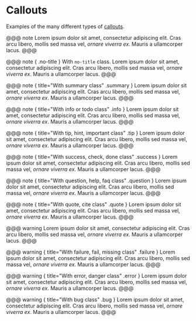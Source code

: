 # Callouts

Examples of the many different types of [callouts].

 [callouts]: http://developer.lightbend.com/docs/paradox/latest/features/callouts.html

@@@ note
Lorem ipsum dolor sit amet, consectetur adipiscing elit. Cras arcu libero,
mollis sed massa vel, *ornare viverra ex*. Mauris a ullamcorper lacus.
@@@

@@@ note { .no-title }
With `no-title` class. Lorem ipsum dolor sit amet, consectetur adipiscing elit. Cras arcu libero,
mollis sed massa vel, *ornare viverra ex*. Mauris a ullamcorper lacus.
@@@

@@@ note { title="With summary class" .summary }
Lorem ipsum dolor sit amet, consectetur adipiscing elit. Cras arcu libero,
mollis sed massa vel, *ornare viverra ex*. Mauris a ullamcorper lacus.
@@@

@@@ note { title="With info or todo class" .info }
Lorem ipsum dolor sit amet, consectetur adipiscing elit. Cras arcu libero,
mollis sed massa vel, *ornare viverra ex*. Mauris a ullamcorper lacus.
@@@

@@@ note { title="With tip, hint, important class" .tip }
Lorem ipsum dolor sit amet, consectetur adipiscing elit. Cras arcu libero,
mollis sed massa vel, *ornare viverra ex*. Mauris a ullamcorper lacus.
@@@

@@@ note { title="With success, check, done class" .success }
Lorem ipsum dolor sit amet, consectetur adipiscing elit. Cras arcu libero,
mollis sed massa vel, *ornare viverra ex*. Mauris a ullamcorper lacus.
@@@

@@@ note { title="With question, help, faq class" .question }
Lorem ipsum dolor sit amet, consectetur adipiscing elit. Cras arcu libero,
mollis sed massa vel, *ornare viverra ex*. Mauris a ullamcorper lacus.
@@@

@@@ note { title="With quote, cite class" .quote }
Lorem ipsum dolor sit amet, consectetur adipiscing elit. Cras arcu libero,
mollis sed massa vel, *ornare viverra ex*. Mauris a ullamcorper lacus.
@@@

@@@ warning
Lorem ipsum dolor sit amet, consectetur adipiscing elit. Cras arcu libero,
mollis sed massa vel, *ornare viverra ex*. Mauris a ullamcorper lacus.
@@@

@@@ warning { title="With failure, fail, missing class" .failure }
Lorem ipsum dolor sit amet, consectetur adipiscing elit. Cras arcu libero,
mollis sed massa vel, *ornare viverra ex*. Mauris a ullamcorper lacus.
@@@

@@@ warning { title="With error, danger class" .error }
Lorem ipsum dolor sit amet, consectetur adipiscing elit. Cras arcu libero,
mollis sed massa vel, *ornare viverra ex*. Mauris a ullamcorper lacus.
@@@

@@@ warning { title="With bug class" .bug }
Lorem ipsum dolor sit amet, consectetur adipiscing elit. Cras arcu libero,
mollis sed massa vel, *ornare viverra ex*. Mauris a ullamcorper lacus.
@@@
